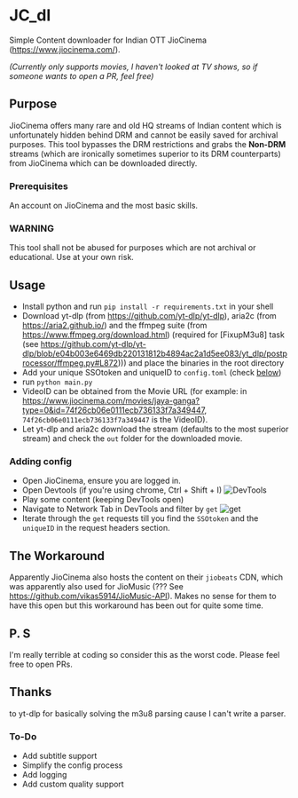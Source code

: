 # JC_dl
Simple Content downloader for Indian OTT JioCinema (https://www.jiocinema.com/).

*(Currently only supports movies, I haven't looked at TV shows, so if someone wants to open a PR, feel free)*

## Purpose
JioCinema offers many rare and old HQ streams of Indian content which is unfortunately hidden behind DRM and cannot be easily saved for archival purposes. This tool bypasses the DRM restrictions and grabs the **Non-DRM** streams (which are ironically sometimes superior to its DRM counterparts) from JioCinema which can be downloaded directly.

### Prerequisites
An account on JioCinema and the most basic skills.

### WARNING
This tool shall not be abused for purposes which are not archival or educational. Use at your own risk.

## Usage
* Install python and run `pip install -r requirements.txt` in your shell
* Download yt-dlp (from https://github.com/yt-dlp/yt-dlp), aria2c (from https://aria2.github.io/) and the ffmpeg suite (from https://www.ffmpeg.org/download.html)
(required for [FixupM3u8] task (see https://github.com/yt-dlp/yt-dlp/blob/e04b003e6469db220131812b4894ac2a1d5ee083/yt_dlp/postprocessor/ffmpeg.py#L872))) and place the binaries in the root directory
* Add your unique SSOtoken and uniqueID to `config.toml` (check [below](https://github.com/astravaganza/JC_dl#adding-config))
* run `python main.py`
* VideoID can be obtained from the Movie URL (for example: in https://www.jiocinema.com/movies/jaya-ganga?type=0&id=74f26cb06e0111ecb736133f7a349447, `74f26cb06e0111ecb736133f7a349447` is the VideoID). 
* Let yt-dlp and aria2c download the stream (defaults to the most superior stream) and check the `out` folder for the downloaded movie.

### Adding config
* Open JioCinema, ensure you are logged in. 
* Open Devtools (if you're using chrome, Ctrl + Shift + I) 
![DevTools](https://i.ibb.co/rpQhbF7/image.png)
* Play some content (keeping DevTools open)
* Navigate to Network Tab in DevTools and filter by `get`
![get](https://i.ibb.co/gd2pSj5/image.png)
* Iterate through the `get` requests till you find the `SSOtoken` and the `uniqueID` in the request headers section. 

## The Workaround
Apparently JioCinema also hosts the content on their `jiobeats` CDN, which was apparently also used for JioMusic (??? See https://github.com/vikas5914/JioMusic-API). 
Makes no sense for them to have this open but this workaround has been out for quite some time.

## P. S
I'm really terrible at coding so consider this as the worst code. Please feel free to open PRs.

## Thanks
to yt-dlp for basically solving the m3u8 parsing cause I can't write a parser.

### To-Do
* Add subtitle support
* Simplify the config process
* Add logging
* Add custom quality support
